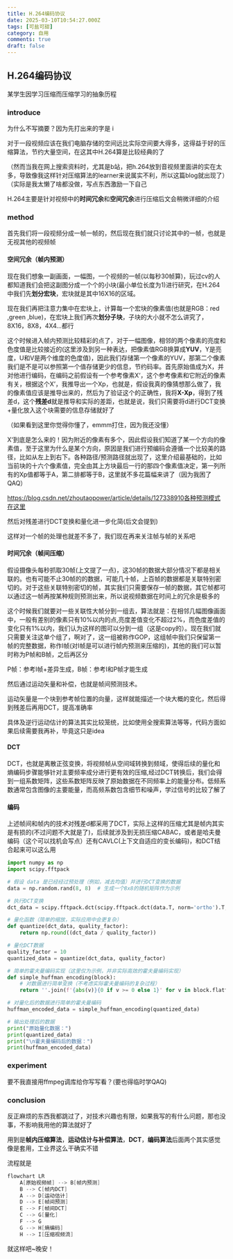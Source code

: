 ```yaml
---
title: H.264编码协议
date: 2025-03-10T10:54:27.000Z
tags: [可盐可甜]
category: 自用
comments: true
draft: false
---
```


## H.264编码协议

某学生因学习压缩而压缩学习的抽象历程

### introduce

为什么不写摘要？因为先打出来的字是 i

对于一段视频应该在我们电脑存储的空间远比实际空间要大得多，这得益于好的压缩算法，节约大量空间，在这其中H.264算是比较经典的了

（然而当我在网上搜索资料时，尤其是b站，把h.264放到音视频里面讲的实在太多，导致像我这样针对压缩算法的learner来说属实不利，所以这篇blog就出现了）（实际是我太懒了啥都没做，写点东西激励一下自己

H.264主要是针对视频中的**时间冗余**和**空间冗余**进行压缩后文会稍微详细的介绍

### method

首先我们将一段视频分成一帧一帧的，然后现在我们就只讨论其中的一帧，也就是无视其他的视频帧

#### 空间冗余（帧内预测）

现在我们想象一副画面，一幅图，一个视频的一帧(以每秒30帧算)，玩过cv的人都知道我们会把这副图分成一个个的小块(最小单位长度为1)进行研究，在H.264中我们先**划分宏块**，宏块就是其中16X16的区域。

现在我们再把注意力集中在宏块上，计算每一个宏块的像素值(也就是RGB：red ,green ,blue)，在宏块上我们再次**划分子块**，子块的大小就不怎么讲究了，8X16，8X8，4X4...都行

这个时候进入帧内预测比较精彩的点了，对于一幅图像，相邻的两个像素的亮度和色度值是比较接近的(这里涉及到另一种表达，把像素值RGB换算成**YUV**，Y是亮度，U和V是两个维度的色度值)，因此我们存储第一个像素的YUV，那第二个像素我们是不是可以参照第一个值存储更少的信息，节约码率。首先原始值成为X，并对他进行编码，在编码之前假设有一个参考像素X‘，这个参考像素和它附近的像素有关，根据这个X’，我推导出一个Xp，也就是，假设我真的像猜想那么做了，我的像素值应该是推导出来的，然后为了验证这个的正确性，我将**X-Xp**，得到了残差d，这个**残差d**就是推导和实际的差距，也就是说，我们只需要将d进行DCT变换+量化放入这个块需要的信息存储就好了

（如果看到这里你觉得你懂了，emmm打住，因为我还没懂）

X‘到底是怎么来的！因为附近的像素有多个，因此假设我们知道了某一个方向的像素值，至于这里为什么是某个方向，原因是我们进行预编码会遵循一个比较美的路径，比如从左上到右下。各种路径/预测路径就出现了，这里介绍最基础的，比如当前块的十六个像素值，完全由其上方块最后一行的那四个像素值决定，第一列所有的Xp值都等于A，第二排都等于B，这里就不多花篇幅来讲了（因为我困了QAQ）

https://blog.csdn.net/zhoutaopower/article/details/127338910各种预测模式在这里

然后对残差进行DCT变换和量化进一步化简(后文会提到)

这样对一个帧的处理也就差不多了，我们现在再来关注帧与帧的关系吧

#### 时间冗余（帧间压缩）

假设摄像头每秒抓取30帧(上文提了一点)，这30帧的数据大部分情况下都是相关联的。也有可能不止30帧的的数据，可能几十帧，上百帧的数据都是关联特别密切的。对于这些关联特别密切的帧，其实我们只需要保存一帧的数据，其它帧都可以通过这一帧再按某种规则预测出来，所以说视频数据在时间上的冗余是极多的

这个时候我们就要对一些关联性大帧分到一组去，算法就是：在相邻几幅图像画面中，一般有差别的像素只有10%以内的点,亮度差值变化不超过2%，而色度差值的变化只有1%以内，我们认为这样的图可以分到一组（这是copy的）。现在我们就只需要关注这单个组了，啊对了，这一组被称作GOP，这组帧中我们只保留第一帧的完整数据，称作I帧(对I帧是可以进行帧内预测来压缩的)，其他的我们可以暂时称为P帧和B帧，之后再区分

P帧：参考I帧+差异生成，B帧：参考I和P帧才能生成

然后通过运动矢量和补偿，也就是帧间预测技术。

运动矢量是一个块到参考帧位置的向量，这样就能描述一个块大概的变化，然后得到残差后再用DCT，提高准确率

具体及逆行运动估计的算法其实比较笼统，比如使用全搜索算法等等，代码方面如果后续需要我再补，毕竟这只是idea

#### DCT

DCT，也就是离散正弦变换，将视频帧从空间域转换到频域，使得后续的量化和熵编码步骤能够针对主要频率成分进行更有效的压缩,经过DCT转换后，我们会得到一组系数矩阵，这些系数矩阵反映了原始数据在不同频率上的能量分布。低频系数通常包含图像的主要能量，而高频系数包含细节和噪声，学过信号的比较了解了

#### 编码

上述帧间和帧内的技术对残差d都采用了DCT，实际上这样的压缩尤其是帧内其实是有损的(不过问题不大就是了)，后续就涉及到无损压缩CABAC，或者是哈夫曼编码（这个可以找机会写点）还有CAVLC(上下文自适应的变长编码)，和DCT结合起来可以这么用

```python
import numpy as np
import scipy.fftpack

# 假设 data 是已经经过预处理（例如，减去均值）并进行DCT变换的数据
data = np.random.rand(8, 8)  # 生成一个8x8的随机矩阵作为示例

# 执行DCT变换
dct_data = scipy.fftpack.dct(scipy.fftpack.dct(data.T, norm='ortho').T, norm='ortho')

# 量化函数（简单的缩放，实际应用中会更复杂）
def quantize(dct_data, quality_factor):
    return np.round((dct_data / quality_factor))

# 量化DCT数据
quality_factor = 10
quantized_data = quantize(dct_data, quality_factor)

# 简单的霍夫曼编码实现（这里仅为示例，并非实际高效的霍夫曼编码实现）
def simple_huffman_encoding(block):
    # 对数据进行简单变换（不考虑实际霍夫曼编码的复杂过程）
    return ''.join(f'{abs(v)}{0 if v >= 0 else 1}' for v in block.flatten())

# 对量化后的数据进行简单的霍夫曼编码
huffman_encoded_data = simple_huffman_encoding(quantized_data)

# 输出处理后的数据
print("原始量化数据：")
print(quantized_data)
print("\n霍夫曼编码后的数据：")
print(huffman_encoded_data)
```

### experiment

要不我直接用ffmpeg调库给你写写看？(要也得临时学QAQ)

### conclusion

反正麻烦的东西我都跳过了，对技术兴趣也有限，如果我写的有什么问题，那也没事，不影响我用他的算法就好了

用到是**帧内压缩算法**，**运动估计与补偿算法**，**DCT**，**编码算法**后面两个其实感觉像是套用，工业界这么干确实不错

流程就是

```c
flowchart LR
    A[原始视频帧] --> B[帧内预测]
    B --> C[帧内DCT]
    A --> D[运动估计]
    D --> E[帧间预测]
    E --> F[帧间DCT]
    C --> G[量化]
    F --> G
    G --> H[熵编码]
    H --> I[压缩视频流]
```

就这样吧~晚安！
